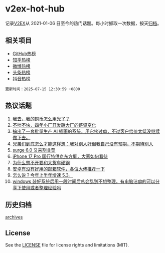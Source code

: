 # v2ex-hot-hub

 记录[V2EX](https://www.v2ex.com/)从 2021-01-06 日至今的热门话题。每小时抓取一次数据，按天[归档](archives)。
 
 ## 相关项目

- [GitHub热榜](https://github.com/snaildev/github-hot-hub)
- [知乎热榜](https://github.com/snaildev/zhihu-hot-hub)
- [微博热榜](https://github.com/snaildev/weibo-hot-hub)
- [头条热榜](https://github.com/snaildev/toutiao-hot-hub)
- [抖音热榜](https://github.com/snaildev/douyin-hot-hub)


 `更新时间：2025-07-15 12:30:59 +0800`

## 热议话题

1. [我去，我的铜币怎么用光了？](https://www.v2ex.com/t/1145199)
1. [不吐不快，四年小厂开发跳大厂的薪资变化](https://www.v2ex.com/t/1145170)
1. [搞出了一套批量生产 AI 插画的系统，用它接过单，不过客户给价太低没继续做下去。](https://www.v2ex.com/t/1145135)
1. [兄弟们到底怎么才能这样想：我对别人好但我自己没有预期，不期待别人](https://www.v2ex.com/t/1145207)
1. [surge 6.0 又来割韭菜](https://www.v2ex.com/t/1145118)
1. [iPhone 17 Pro 国行特供京东方屏，大家如何看待](https://www.v2ex.com/t/1145191)
1. [为什么想不开要和大货车硬钢](https://www.v2ex.com/t/1145200)
1. [安卓有没有好用的邮箱软件，各位大佬推荐一下](https://www.v2ex.com/t/1145104)
1. [怎么说？今年上半年增速 5.3。](https://www.v2ex.com/t/1145234)
1. [windows 装好系统后用一段时间后总会乱到不想整理，有电脑洁癖的可以分享下使用或者整理经验吗](https://www.v2ex.com/t/1145093)

## 历史归档

[archives](archives)

## License

See the [LICENSE](LICENSE) file for license rights and limitations (MIT).
